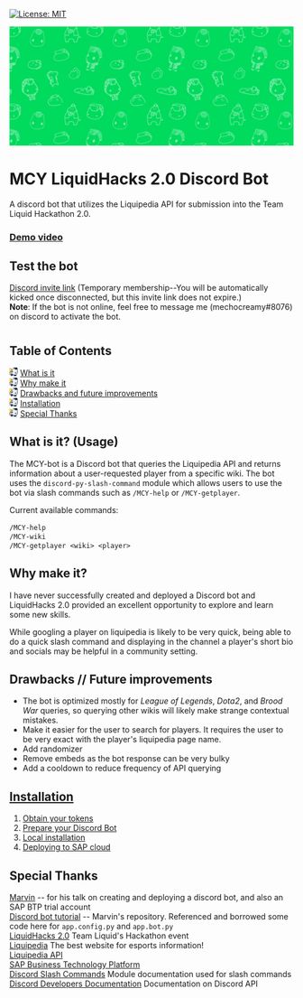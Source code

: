 [![License: MIT](https://img.shields.io/badge/License-MIT-yellow.svg)](https://opensource.org/licenses/MIT)

![Header](./README_assets/header.jpeg)
# MCY LiquidHacks 2.0 Discord Bot

A discord bot that utilizes the Liquipedia API for submission into the Team Liquid Hackathon 2.0.

### [Demo video](https://www.youtube.com/watch?v=hJne8T8naEE)

## Test the bot
[Discord invite link](https://discord.gg/bFKMDR64Sp) (Temporary membership--You will be automatically kicked once disconnected, but this invite link does not expire.)\
**Note**: If the bot is not online, feel free to message me (mechocreamy#8076) on discord to activate the bot.
#

## Table of Contents
<img width='15px' height='15px' src='./README_assets/bluebullet.png'/>  [What is it](#Description)\
<img width='15px' height='15px' src='./README_assets/bluebullet.png'/>  [Why make it](#Why)\
<img width='15px' height='15px' src='./README_assets/bluebullet.png'/>  [Drawbacks and future improvements](#Drawbacks)\
<img width='15px' height='15px' src='./README_assets/bluebullet.png'/>  [Installation](#Installation)\
<img width='15px' height='15px' src='./README_assets/bluebullet.png'/>  [Special Thanks](#Thanks)

<a id='Description'></a>
## What is it? (Usage)
The MCY-bot is a Discord bot that queries the Liquipedia API and returns information about a user-requested player from a specific wiki.  The bot uses the `discord-py-slash-command` module which allows users to use the bot via slash commands such as `/MCY-help` or `/MCY-getplayer`.

Current available commands:
```
/MCY-help
/MCY-wiki
/MCY-getplayer <wiki> <player>
```
<a id='Why'></a>
## Why make it?
I have never successfully created and deployed a Discord bot and LiquidHacks 2.0 provided an excellent opportunity to explore and learn some new skills.

While googling a player on liquipedia is likely to be very quick, being able to do a quick slash command and displaying in the channel a player's short bio and socials may be helpful in a community setting.

<a id='Drawbacks'></a>
## Drawbacks // Future improvements
* The bot is optimized mostly for _League of Legends_, _Dota2_, and _Brood War_ queries, so querying other wikis will likely make strange contextual mistakes.
* Make it easier for the user to search for players.  It requires the user to be very exact with the player's liquipedia page name.
* Add randomizer
* Remove embeds as the bot response can be very bulky
* Add a cooldown to reduce frequency of API querying

<a id='Installation'></a>
## [Installation](Installation.md#)

1. [Obtain your tokens](Installation.md#tokens)
1. [Prepare your Discord Bot](Installation.md#bot-prepare)
1. [Local installation](Installation.md#local-deploy)
1. [Deploying to SAP cloud](Installation.md#SAP-cloud)

<a id='Thanks'></a>
## Special Thanks
[Marvin](https://github.com/simachri) -- for his talk on creating and deploying a discord bot, and also an SAP BTP trial account\
[Discord bot tutorial](https://github.com/simachri/discord-bot-techlearn-sapcloud/blob/master/Project_Setup.md#deployment_cf) -- Marvin's repository.  Referenced and borrowed some code here for `app.config.py` and `app.bot.py`\
[LiquidHacks 2.0](https://liquidhacks.teamliquid.com/) Team Liquid's Hackathon event\
[Liquipedia](https://www.liquipedia.net) The best website for esports information!\
[Liquipedia API](https://api.liquipedia.net) \
[SAP Business Technology Platform](https://www.sap.com/products/business-technology-platform.html)\
[Discord Slash Commands](https://discord-py-slash-command.readthedocs.io/en/latest/index.html) Module documentation used for slash commands\
[Discord Developers Documentation](https://discord.com/developers/docs/intro) Documentation on Discord API